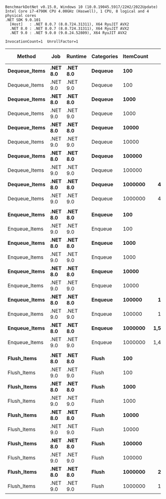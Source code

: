 ```

BenchmarkDotNet v0.15.0, Windows 10 (10.0.19045.5917/22H2/2022Update)
Intel Core i7-4790K CPU 4.00GHz (Haswell), 1 CPU, 8 logical and 4 physical cores
.NET SDK 9.0.101
  [Host]   : .NET 8.0.7 (8.0.724.31311), X64 RyuJIT AVX2
  .NET 8.0 : .NET 8.0.7 (8.0.724.31311), X64 RyuJIT AVX2
  .NET 9.0 : .NET 9.0.0 (9.0.24.52809), X64 RyuJIT AVX2

InvocationCount=1  UnrollFactor=1  

```
| Method        | Job      | Runtime  | Categories | ItemCount | Mean [ns]       | Error [ns]   | StdDev [ns]   | Median [ns]     | Gen0        | Gen1       | Gen2      | Allocated [B] |
|-------------- |--------- |--------- |----------- |---------- |----------------:|-------------:|--------------:|----------------:|------------:|-----------:|----------:|--------------:|
| **Dequeue_Items** | **.NET 8.0** | **.NET 8.0** | **Dequeue**    | **100**       |        **69,000.0** |      **6,011.3** |      **17,535.1** |        **65,450.0** |      **0.0000** |     **0.0000** |    **0.0000** |         **14288** |
| Dequeue_Items | .NET 9.0 | .NET 9.0 | Dequeue    | 100       |        70,767.0 |      6,486.9 |      19,126.9 |        73,900.0 |      0.0000 |     0.0000 |    0.0000 |         14288 |
| **Dequeue_Items** | **.NET 8.0** | **.NET 8.0** | **Dequeue**    | **1000**      |       **729,716.0** |     **14,589.4** |      **30,453.6** |       **729,250.0** |      **0.0000** |     **0.0000** |    **0.0000** |        **136688** |
| Dequeue_Items | .NET 9.0 | .NET 9.0 | Dequeue    | 1000      |       556,992.9 |     30,629.2 |      89,830.1 |       521,200.0 |      0.0000 |     0.0000 |    0.0000 |        136688 |
| **Dequeue_Items** | **.NET 8.0** | **.NET 8.0** | **Dequeue**    | **10000**     |     **5,127,371.0** |    **370,849.3** |   **1,093,457.7** |     **4,452,000.0** |      **0.0000** |     **0.0000** |    **0.0000** |       **1360688** |
| Dequeue_Items | .NET 9.0 | .NET 9.0 | Dequeue    | 10000     |     4,777,725.3 |    418,021.0 |   1,225,983.4 |     4,200,000.0 |      0.0000 |     0.0000 |    0.0000 |       1360352 |
| **Dequeue_Items** | **.NET 8.0** | **.NET 8.0** | **Dequeue**    | **100000**    |    **51,208,261.5** |  **1,004,857.3** |     **839,101.4** |    **50,891,500.0** |   **2000.0000** |  **1000.0000** |    **0.0000** |      **13601000** |
| Dequeue_Items | .NET 9.0 | .NET 9.0 | Dequeue    | 100000    |    47,157,956.8 |    941,478.1 |   1,598,701.4 |    47,209,700.0 |   2000.0000 |  1000.0000 |    0.0000 |      13601000 |
| **Dequeue_Items** | **.NET 8.0** | **.NET 8.0** | **Dequeue**    | **1000000**   |   **499,470,156.2** |  **9,870,719.4** |   **9,694,366.3** |   **497,318,200.0** |  **32000.0000** |  **1000.0000** |    **0.0000** |     **136002280** |
| Dequeue_Items | .NET 9.0 | .NET 9.0 | Dequeue    | 1000000   |   461,017,457.1 |  5,232,564.0 |   4,638,531.7 |   460,656,200.0 |  32000.0000 |  1000.0000 |    0.0000 |     136002608 |
|               |          |          |            |           |                 |              |               |                 |             |            |           |               |
| **Enqueue_Items** | **.NET 8.0** | **.NET 8.0** | **Enqueue**    | **100**       |       **126,831.4** |      **9,708.5** |      **28,166.1** |       **119,450.0** |      **0.0000** |     **0.0000** |    **0.0000** |         **73296** |
| Enqueue_Items | .NET 9.0 | .NET 9.0 | Enqueue    | 100       |       121,977.8 |      7,982.2 |      23,157.7 |       115,450.0 |      0.0000 |     0.0000 |    0.0000 |         73008 |
| **Enqueue_Items** | **.NET 8.0** | **.NET 8.0** | **Enqueue**    | **1000**      |       **980,302.1** |     **51,912.3** |     **150,607.1** |       **976,600.0** |      **0.0000** |     **0.0000** |    **0.0000** |        **747944** |
| Enqueue_Items | .NET 9.0 | .NET 9.0 | Enqueue    | 1000      |       995,672.0 |     28,213.1 |      80,035.8 |       965,600.0 |      0.0000 |     0.0000 |    0.0000 |        747944 |
| **Enqueue_Items** | **.NET 8.0** | **.NET 8.0** | **Enqueue**    | **10000**     |    **10,450,369.0** |    **891,080.1** |   **2,627,370.1** |    **11,198,850.0** |   **1000.0000** |     **0.0000** |    **0.0000** |       **7273992** |
| Enqueue_Items | .NET 9.0 | .NET 9.0 | Enqueue    | 10000     |     7,810,750.0 |    388,255.8 |   1,056,278.6 |     7,533,700.0 |   1000.0000 |     0.0000 |    0.0000 |       7273992 |
| **Enqueue_Items** | **.NET 8.0** | **.NET 8.0** | **Enqueue**    | **100000**    |   **132,656,567.0** |  **2,712,315.1** |   **7,868,918.4** |   **129,133,800.0** |  **12000.0000** |  **6000.0000** | **1000.0000** |      **71383688** |
| Enqueue_Items | .NET 9.0 | .NET 9.0 | Enqueue    | 100000    |   105,559,639.4 |  2,086,203.9 |   3,308,940.7 |   105,658,100.0 |  12000.0000 |  6000.0000 | 1000.0000 |      71350984 |
| **Enqueue_Items** | **.NET 8.0** | **.NET 8.0** | **Enqueue**    | **1000000**   | **1,531,081,925.0** | **51,691,464.2** | **152,413,459.5** | **1,516,394,350.0** | **108000.0000** | **53000.0000** | **1000.0000** |     **711196960** |
| Enqueue_Items | .NET 9.0 | .NET 9.0 | Enqueue    | 1000000   | 1,417,219,478.0 | 56,209,271.7 | 165,734,318.0 | 1,365,568,450.0 | 106000.0000 | 53000.0000 | 1000.0000 |     702562872 |
|               |          |          |            |           |                 |              |               |                 |             |            |           |               |
| **Flush_Items**   | **.NET 8.0** | **.NET 8.0** | **Flush**      | **100**       |        **32,368.5** |      **1,867.7** |       **5,267.8** |        **29,900.0** |      **0.0000** |     **0.0000** |    **0.0000** |         **11920** |
| Flush_Items   | .NET 9.0 | .NET 9.0 | Flush      | 100       |        27,446.4 |      1,736.3 |       5,037.4 |        25,300.0 |      0.0000 |     0.0000 |    0.0000 |         11920 |
| **Flush_Items**   | **.NET 8.0** | **.NET 8.0** | **Flush**      | **1000**      |       **396,775.5** |     **12,087.8** |      **35,260.8** |       **395,200.0** |      **0.0000** |     **0.0000** |    **0.0000** |         **91120** |
| Flush_Items   | .NET 9.0 | .NET 9.0 | Flush      | 1000      |       379,307.1 |     21,911.3 |      64,261.9 |       355,900.0 |      0.0000 |     0.0000 |    0.0000 |         91120 |
| **Flush_Items**   | **.NET 8.0** | **.NET 8.0** | **Flush**      | **10000**     |     **3,712,721.4** |     **68,479.4** |      **60,705.2** |     **3,735,200.0** |      **0.0000** |     **0.0000** |    **0.0000** |        **883120** |
| Flush_Items   | .NET 9.0 | .NET 9.0 | Flush      | 10000     |     2,341,744.0 |    310,152.8 |     914,492.5 |     2,363,450.0 |      0.0000 |     0.0000 |    0.0000 |        883120 |
| **Flush_Items**   | **.NET 8.0** | **.NET 8.0** | **Flush**      | **100000**    |    **26,219,673.7** |    **599,131.5** |   **1,719,020.7** |    **26,221,500.0** |   **1000.0000** |     **0.0000** |    **0.0000** |       **8803432** |
| Flush_Items   | .NET 9.0 | .NET 9.0 | Flush      | 100000    |    19,681,937.5 |    264,159.8 |     259,440.2 |    19,701,400.0 |   1000.0000 |     0.0000 |    0.0000 |       8803432 |
| **Flush_Items**   | **.NET 8.0** | **.NET 8.0** | **Flush**      | **1000000**   |   **290,813,977.8** |  **5,797,853.7** |   **9,686,911.8** |   **290,901,950.0** |  **21000.0000** |  **1000.0000** |    **0.0000** |      **88004056** |
| Flush_Items   | .NET 9.0 | .NET 9.0 | Flush      | 1000000   |   199,517,847.6 |  3,691,417.4 |   4,394,370.2 |   200,138,600.0 |  20000.0000 |  1000.0000 |    0.0000 |      88003120 |
